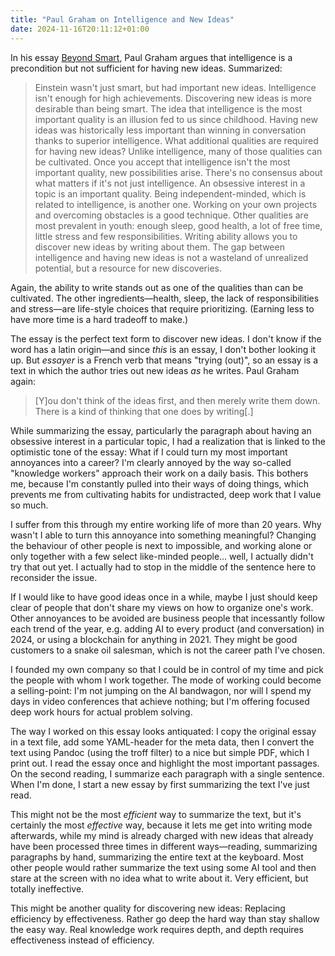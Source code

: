 ```yaml
---
title: "Paul Graham on Intelligence and New Ideas"
date: 2024-11-16T20:11:12+01:00
---
```


In his essay [Beyond Smart](https://paulgraham.com/smart.html), Paul Graham
argues that intelligence is a precondition but not sufficient for having new
ideas. Summarized:

> Einstein wasn't just smart, but had important new ideas. Intelligence isn't
> enough for high achievements. Discovering new ideas is more desirable than
> being smart. The idea that intelligence is the most important quality is an
> illusion fed to us since childhood. Having new ideas was historically less
> important than winning in conversation thanks to superior intelligence. What
> additional qualities are required for having new ideas? Unlike intelligence,
> many of those qualities can be cultivated. Once you accept that intelligence
> isn't the most important quality, new possibilities arise. There's no
> consensus about what matters if it's not just intelligence. An obsessive
> interest in a topic is an important quality. Being independent-minded, which
> is related to intelligence, is another one. Working on your own projects and
> overcoming obstacles is a good technique. Other qualities are most prevalent
> in youth: enough sleep, good health, a lot of free time, little stress and few
> responsibilities. Writing ability allows you to discover new ideas by writing
> about them. The gap between intelligence and having new ideas is not a
> wasteland of unrealized potential, but a resource for new discoveries.

Again, the ability to write stands out as one of the qualities than can be
cultivated. The other ingredients—health, sleep, the lack of responsibilities
and stress—are life-style choices that require prioritizing. (Earning less to
have more time is a hard tradeoff to make.)

The essay is the perfect text form to discover new ideas. I don't know if the
word has a latin origin—and since _this_ is an essay, I don't bother looking it
up. But _essayer_ is a French verb that means "trying (out)", so an essay is a
text in which the author tries out new ideas _as_ he writes. Paul Graham again:

> [Y]ou don't think of the ideas first, and then merely write them down. There
> is a kind of thinking that one does by writing[.]

While summarizing the essay, particularly the paragraph about having an
obsessive interest in a particular topic, I had a realization that is linked to
the optimistic tone of the essay: What if I could turn my most important
annoyances into a career? I'm clearly annoyed by the way so-called "knowledge
workers" approach their work on a daily basis. This bothers me, because I'm
constantly pulled into their ways of doing things, which prevents me from
cultivating habits for undistracted, deep work that I value so much.

I suffer from this through my entire working life of more than 20 years. Why
wasn't I able to turn this annoyance into something meaningful? Changing the
behaviour of other people is next to impossible, and working alone or only
together with a few select like-minded people… well, I actually didn't try that
out yet. I actually had to stop in the middle of the sentence here to reconsider
the issue.

If I would like to have good ideas once in a while, maybe I just should keep
clear of people that don't share my views on how to organize one's work. Other
annoyances to be avoided are business people that incessantly follow each trend
of the year, e.g. adding AI to every product (and conversation) in 2024, or
using a blockchain for anything in 2021. They might be good customers to a snake
oil salesman, which is not the career path I've chosen.

I founded my own company so that I could be in control of my time and pick the
people with whom I work together. The mode of working could become a
selling-point: I'm not jumping on the AI bandwagon, nor will I spend my days in
video conferences that achieve nothing; but I'm offering focused deep work hours
for actual problem solving.

The way I worked on this essay looks antiquated: I copy the original essay in a
text file, add some YAML-header for the meta data, then I convert the text using
Pandoc (using the troff filter) to a nice but simple PDF, which I print out. I
read the essay once and highlight the most important passages. On the second
reading, I summarize each paragraph with a single sentence. When I'm done, I
start a new essay by first summarizing the text I've just read.

This might not be the most _efficient_ way to summarize the text, but it's
certainly the most _effective_ way, because it lets me get into writing mode
afterwards, while my mind is already charged with new ideas that already have
been processed three times in different ways—reading, summarizing paragraphs by
hand, summarizing the entire text at the keyboard. Most other people would
rather summarize the text using some AI tool and then stare at the screen with
no idea what to write about it. Very efficient, but totally ineffective.

This might be another quality for discovering new ideas: Replacing efficiency by
effectiveness. Rather go deep the hard way than stay shallow the easy way. Real
knowledge work requires depth, and depth requires effectiveness instead of
efficiency.
